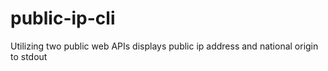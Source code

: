 # public-ip-cli
Utilizing two public web APIs displays public ip address and national origin to stdout
